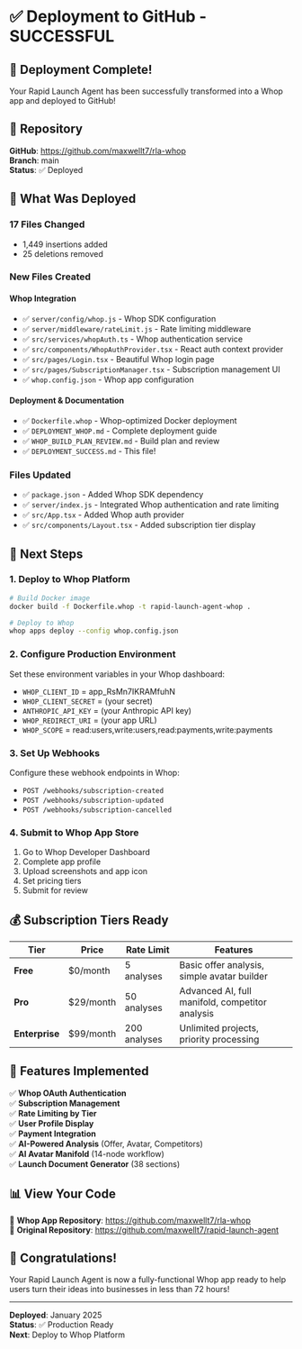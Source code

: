 # ✅ Deployment to GitHub - SUCCESSFUL

## 🎉 Deployment Complete!

Your Rapid Launch Agent has been successfully transformed into a Whop app and deployed to GitHub!

## 📍 Repository
**GitHub**: https://github.com/maxwellt7/rla-whop  
**Branch**: main  
**Status**: ✅ Deployed

## 🚀 What Was Deployed

### **17 Files Changed**
- 1,449 insertions added
- 25 deletions removed

### **New Files Created**

#### Whop Integration
- ✅ `server/config/whop.js` - Whop SDK configuration
- ✅ `server/middleware/rateLimit.js` - Rate limiting middleware
- ✅ `src/services/whopAuth.ts` - Whop authentication service
- ✅ `src/components/WhopAuthProvider.tsx` - React auth context provider
- ✅ `src/pages/Login.tsx` - Beautiful Whop login page
- ✅ `src/pages/SubscriptionManager.tsx` - Subscription management UI
- ✅ `whop.config.json` - Whop app configuration

#### Deployment & Documentation
- ✅ `Dockerfile.whop` - Whop-optimized Docker deployment
- ✅ `DEPLOYMENT_WHOP.md` - Complete deployment guide
- ✅ `WHOP_BUILD_PLAN_REVIEW.md` - Build plan and review
- ✅ `DEPLOYMENT_SUCCESS.md` - This file!

### **Files Updated**
- ✅ `package.json` - Added Whop SDK dependency
- ✅ `server/index.js` - Integrated Whop authentication and rate limiting
- ✅ `src/App.tsx` - Added Whop auth provider
- ✅ `src/components/Layout.tsx` - Added subscription tier display

## 🎯 Next Steps

### 1. **Deploy to Whop Platform**
```bash
# Build Docker image
docker build -f Dockerfile.whop -t rapid-launch-agent-whop .

# Deploy to Whop
whop apps deploy --config whop.config.json
```

### 2. **Configure Production Environment**
Set these environment variables in your Whop dashboard:
- `WHOP_CLIENT_ID` = app_RsMn7IKRAMfuhN
- `WHOP_CLIENT_SECRET` = (your secret)
- `ANTHROPIC_API_KEY` = (your Anthropic API key)
- `WHOP_REDIRECT_URI` = (your app URL)
- `WHOP_SCOPE` = read:users,write:users,read:payments,write:payments

### 3. **Set Up Webhooks**
Configure these webhook endpoints in Whop:
- `POST /webhooks/subscription-created`
- `POST /webhooks/subscription-updated`
- `POST /webhooks/subscription-cancelled`

### 4. **Submit to Whop App Store**
1. Go to Whop Developer Dashboard
2. Complete app profile
3. Upload screenshots and app icon
4. Set pricing tiers
5. Submit for review

## 💰 Subscription Tiers Ready

| Tier | Price | Rate Limit | Features |
|------|-------|------------|----------|
| **Free** | $0/month | 5 analyses | Basic offer analysis, simple avatar builder |
| **Pro** | $29/month | 50 analyses | Advanced AI, full manifold, competitor analysis |
| **Enterprise** | $99/month | 200 analyses | Unlimited projects, priority processing |

## 🔧 Features Implemented

✅ **Whop OAuth Authentication**  
✅ **Subscription Management**  
✅ **Rate Limiting by Tier**  
✅ **User Profile Display**  
✅ **Payment Integration**  
✅ **AI-Powered Analysis** (Offer, Avatar, Competitors)  
✅ **AI Avatar Manifold** (14-node workflow)  
✅ **Launch Document Generator** (38 sections)  

## 📊 View Your Code

🔗 **Whop App Repository**: https://github.com/maxwellt7/rla-whop  
🔗 **Original Repository**: https://github.com/maxwellt7/rapid-launch-agent

## 🎊 Congratulations!

Your Rapid Launch Agent is now a fully-functional Whop app ready to help users turn their ideas into businesses in less than 72 hours!

---

**Deployed**: January 2025  
**Status**: ✅ Production Ready  
**Next**: Deploy to Whop Platform
